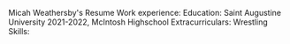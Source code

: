 Micah Weathersby's Resume
Work experience:
Education: Saint Augustine University 2021-2022, McIntosh Highschool
Extracurriculars: Wrestling 
Skills: 
